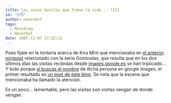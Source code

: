 ```yaml
---
title: Las cosas bonitas que tiene la vida... (II)
id: '575'
author: neverbot
tags:
  - Miniblog
  - Neverbot
date: 2007-11-07 17:22:22
---
```


Pues fíjate en la tontería acerca de Kira Miró que mencionaba en [el anterior minipost](http://localhost:8000/miniblog/%c2%bfgominolas/) relacionado con la serie Gominolas, que resulta que en los dos últimos días las visitas recibidas desde [images.google.es](http://images.google.es/) se han triplicado... Y todo porque [si buscas el nombre](http://images.google.es/images?rlz=1B3GGGL_esES246ES246&hl=es&q=kira+miro&btnG=B%C3%BAsqueda+de+im%C3%A1genes&gbv=2) de dicha persona en google images, el primer resultado es [un post de este blog](http://localhost:8000/fotografia/las-cosas-bonitas-que-tiene-la-vida). Se nota que la escena que mencionaba ha llamado la atención.

Es un poco... lamentable, pero las visitas son visitas vengan de donde vengan.
